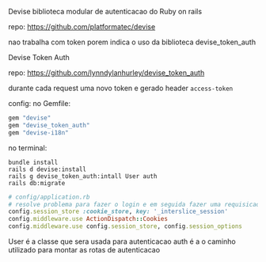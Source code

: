Devise
biblioteca modular de autenticacao do Ruby on rails

repo:
https://github.com/platformatec/devise

nao trabalha com token
porem indica o uso da biblioteca devise_token_auth

Devise Token Auth

repo:
https://github.com/lynndylanhurley/devise_token_auth

durante cada request uma novo token e gerado
header `access-token`

config:
no Gemfile:

```ruby
gem "devise"
gem "devise_token_auth"
gem "devise-i18n"
```

no terminal:

```shell
bundle install
rails d devise:install
rails g devise_token_auth:intall User auth
rails db:migrate
```

```ruby
# config/application.rb
# resolve problema para fazer o login e em seguida fazer uma requisicao autenticada para Rails v7
config.session_store :cookie_store, key: '_interslice_session'
config.middleware.use ActionDispatch::Cookies
config.middleware.use config.session_store, config.session_options
```

User é a classe que sera usada para autenticacao
auth é a o caminho utilizado para montar as rotas de autenticacao
